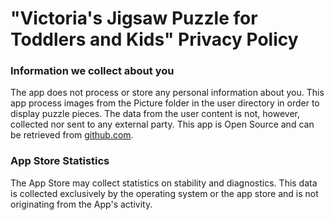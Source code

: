 # "Victoria's Jigsaw Puzzle for Toddlers and Kids" Privacy Policy

### Information we collect about you

The app does not process or store any personal information about you.
This app process images from the Picture folder in the user directory in order
to display puzzle pieces. The data from the user content is not, however, 
collected nor sent to any external party. This app is Open Source and can be
retrieved from [github.com](https://github.com/ovolynets/JigsawPuzzleGame).

### App Store Statistics

The App Store may collect statistics on stability and diagnostics. This data
is collected exclusively by the operating system or the app store and is not originating
from the App's activity.